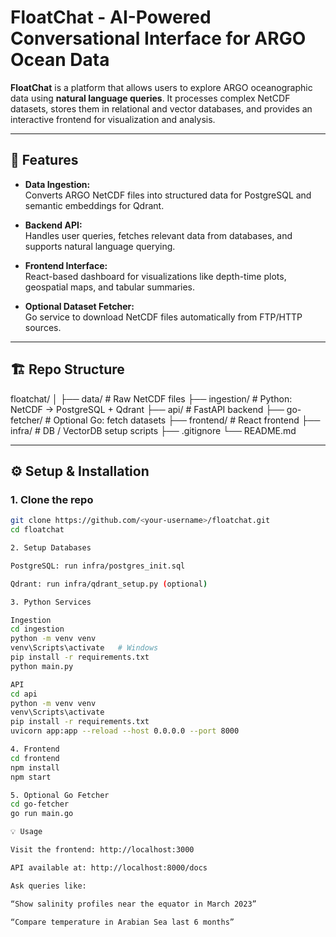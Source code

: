 # FloatChat - AI-Powered Conversational Interface for ARGO Ocean Data

**FloatChat** is a platform that allows users to explore ARGO oceanographic data using **natural language queries**. It processes complex NetCDF datasets, stores them in relational and vector databases, and provides an interactive frontend for visualization and analysis.

---

## 🚀 Features

- **Data Ingestion:**  
  Converts ARGO NetCDF files into structured data for PostgreSQL and semantic embeddings for Qdrant.  

- **Backend API:**  
  Handles user queries, fetches relevant data from databases, and supports natural language querying.  

- **Frontend Interface:**  
  React-based dashboard for visualizations like depth-time plots, geospatial maps, and tabular summaries.  

- **Optional Dataset Fetcher:**  
  Go service to download NetCDF files automatically from FTP/HTTP sources.

---

## 🏗 Repo Structure

floatchat/
│
├── data/                   # Raw NetCDF files
├── ingestion/              # Python: NetCDF → PostgreSQL + Qdrant
├── api/                    # FastAPI backend
├── go-fetcher/             # Optional Go: fetch datasets
├── frontend/               # React frontend
├── infra/                  # DB / VectorDB setup scripts
├── .gitignore
└── README.md


---

## ⚙️ Setup & Installation

### 1. Clone the repo
```bash
git clone https://github.com/<your-username>/floatchat.git
cd floatchat

2. Setup Databases

PostgreSQL: run infra/postgres_init.sql

Qdrant: run infra/qdrant_setup.py (optional)

3. Python Services

Ingestion
cd ingestion
python -m venv venv
venv\Scripts\activate   # Windows
pip install -r requirements.txt
python main.py

API
cd api
python -m venv venv
venv\Scripts\activate
pip install -r requirements.txt
uvicorn app:app --reload --host 0.0.0.0 --port 8000

4. Frontend
cd frontend
npm install
npm start

5. Optional Go Fetcher
cd go-fetcher
go run main.go

💡 Usage

Visit the frontend: http://localhost:3000

API available at: http://localhost:8000/docs

Ask queries like:

“Show salinity profiles near the equator in March 2023”

“Compare temperature in Arabian Sea last 6 months”